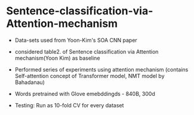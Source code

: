 # Sentence-classification-via-Attention-mechanism
* Data-sets used from Yoon-Kim's SOA CNN paper
* considered table2. of Sentence classification via Attention mechanism(Yoon Kim) as baseline
* Performed series of experiments using attention mechanism (contains Self-attention concept of Transformer model, NMT model by Bahadanau)
* Words pretrained with Glove emebddingds - 840B, 300d

* Testing: Run as 10-fold CV for every dataset
